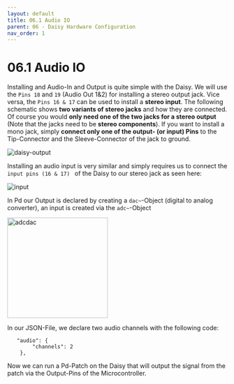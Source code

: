 ```yaml
---
layout: default
title: 06.1 Audio IO
parent: 06 - Daisy Hardware Configuration
nav_order: 1
---
```


# 06.1 Audio IO

Installing and Audio-In and Output is quite simple with the Daisy. We will use the `Pins 18` and `19` (Audio Out 1&2) for installing a stereo output jack. Vice versa, the `Pins 16 & 17` can be used to install a **stereo input**. The following schematic shows **two variants of stereo jacks** and how they are connected. Of course you would **only need one of the two jacks for a stereo output** (Note that the jacks need to be **stereo components**). If you want to install a mono jack, simply **connect only one of the output- (or input) Pins** to the Tip-Connector and the Sleeve-Connector of the jack to ground.

![daisy-output](https://github.com/user-attachments/assets/df8aa7e4-3f6c-4473-8cf3-afe06d2cd405)

Installing an audio input is very similar and simply requires us to connect the `input pins (16 & 17) ` of the Daisy to our stereo jack as seen here:

![input](https://github.com/user-attachments/assets/2805afaf-daa3-41de-94f8-77d5480e4f81)

In Pd our Output is declared by creating a `dac~`-Object (digital to analog converter), an input is created via the `adc~`-Object

<img width="230" alt="adcdac" src="https://github.com/user-attachments/assets/7ff89289-6b11-4387-8457-a90b1d99d014" />

In our JSON-File, we declare two audio channels with the following code:

```
   "audio": {
        "channels": 2
    },
```

Now we can run a Pd-Patch on the Daisy that will output the signal from the patch via the Output-Pins of the Microcontroller.
